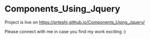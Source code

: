 # Components_Using_Jquery

Project is live on https://prteshj.github.io/Components_Using_Jquery/

Please connect with me in case you find my work exciting :)

